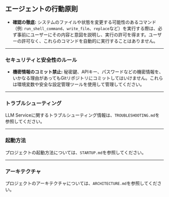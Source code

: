 ## エージェントの行動原則

- **確認の徹底:** システムのファイルや状態を変更する可能性のあるコマンド（例: `run_shell_command`、`write_file`、`replace`など）を実行する際は、必ず事前にユーザーにその内容と意図を説明し、実行の許可を得ます。ユーザーの許可なく、これらのコマンドを自動的に実行することはありません。

---

### セキュリティと安全性のルール

- **機密情報のコミット禁止:** 秘密鍵、APIキー、パスワードなどの機密情報を、いかなる理由があってもGitリポジトリにコミットしてはいけません。これらは環境変数や安全な設定管理ツールを使用して管理してください。

---

### トラブルシューティング

LLM Serviceに関するトラブルシューティング情報は、`TROUBLESHOOTING.md`を参照してください。

---

### 起動方法

プロジェクトの起動方法については、`STARTUP.md`を参照してください。

---

### アーキテクチャ

プロジェクトのアーキテクチャについては、`ARCHITECTURE.md`を参照してください。

